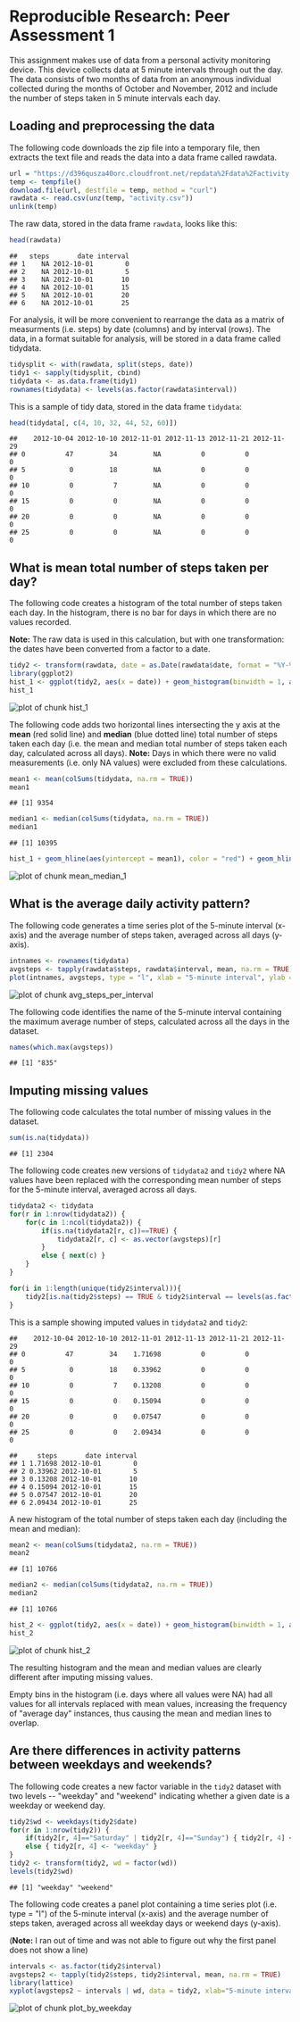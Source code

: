 # Reproducible Research: Peer Assessment 1

This assignment makes use of data from a personal activity monitoring device. 
This device collects data at 5 minute intervals through out the day. The data consists of two months of data from an anonymous individual collected during 
the months of October and November, 2012 and include the number of steps taken 
in 5 minute intervals each day.


## Loading and preprocessing the data

The following code downloads the zip file into a temporary file, then extracts 
the text file and reads the data into a data frame called rawdata.

```r
url = "https://d396qusza40orc.cloudfront.net/repdata%2Fdata%2Factivity.zip"
temp <- tempfile()
download.file(url, destfile = temp, method = "curl")
rawdata <- read.csv(unz(temp, "activity.csv"))
unlink(temp)
```

The raw data, stored in the data frame `rawdata`, looks like this:

```r
head(rawdata)
```

```
##   steps       date interval
## 1    NA 2012-10-01        0
## 2    NA 2012-10-01        5
## 3    NA 2012-10-01       10
## 4    NA 2012-10-01       15
## 5    NA 2012-10-01       20
## 6    NA 2012-10-01       25
```


For analysis, it will be more convenient to rearrange the data as a matrix of measurments (i.e. steps) by date (columns) and by interval (rows).
The data, in a format suitable for analysis, will be stored in a data frame called tidydata.

```r
tidysplit <- with(rawdata, split(steps, date))
tidy1 <- sapply(tidysplit, cbind)
tidydata <- as.data.frame(tidy1)
rownames(tidydata) <- levels(as.factor(rawdata$interval))
```

This is a sample of tidy data, stored in the data frame `tidydata`:

```r
head(tidydata[, c(4, 10, 32, 44, 52, 60)])
```

```
##    2012-10-04 2012-10-10 2012-11-01 2012-11-13 2012-11-21 2012-11-29
## 0          47         34         NA          0          0          0
## 5           0         18         NA          0          0          0
## 10          0          7         NA          0          0          0
## 15          0          0         NA          0          0          0
## 20          0          0         NA          0          0          0
## 25          0          0         NA          0          0          0
```


## What is mean total number of steps taken per day?

The following code creates a histogram of the total number of steps taken each
day. In the histogram, there is no bar for days in which there are no 
values recorded.  

**Note:** The raw data is used in this calculation, but with one transformation: the dates have been converted from a factor to a date.  

```r
tidy2 <- transform(rawdata, date = as.Date(rawdata$date, format = "%Y-%m-%d"))
library(ggplot2)
hist_1 <- ggplot(tidy2, aes(x = date)) + geom_histogram(binwidth = 1, aes(weight = steps)) + scale_x_date(breaks = "1 day", limits = c(as.Date(tidy2[which.min(tidy2[, 2]), 2]), as.Date(tidy2[which.max(tidy2[, 2]), 2]) + 1), expand = c(0 ,0)) + ylab("total steps") + xlab("date") + theme(axis.text.x = element_text(angle = 90, hjust = 1, vjust = 1))
hist_1
```

![plot of chunk hist_1](./PA1_template_files/figure-html/hist_1.png) 

The following code adds two horizontal lines intersecting the y axis at the **mean** (red solid line) and **median** (blue dotted line) total number of steps taken each day (i.e. the mean and median total number of steps taken each day, calculated across all days). **Note:** Days in which there were no valid measurements (i.e. only NA values) were excluded from these calculations.  

```r
mean1 <- mean(colSums(tidydata, na.rm = TRUE))
mean1
```

```
## [1] 9354
```

```r
median1 <- median(colSums(tidydata, na.rm = TRUE))
median1
```

```
## [1] 10395
```

```r
hist_1 + geom_hline(aes(yintercept = mean1), color = "red") + geom_hline(aes(yintercept = median1), color = "#0066ff", linetype="dashed") + annotate("text", x = as.Date(names(tidydata[2]), format = "%Y-%m-%d"), y = mean1 * 0.9, label = paste("mean: ", round(mean1, 0)), color = "red", hjust=0) + annotate("text", x = as.Date(names(tidydata[2]), format = "%Y-%m-%d"), y = median1 * 1.15, label = paste("median: ", round(median1, 0)), color = "#0066ff", hjust=0)
```

![plot of chunk mean_median_1](./PA1_template_files/figure-html/mean_median_1.png) 


## What is the average daily activity pattern?

The following code generates a time series plot of the 5-minute interval (x-axis) and the average number of steps taken, averaged across all days (y-axis).  

```r
intnames <- rownames(tidydata)
avgsteps <- tapply(rawdata$steps, rawdata$interval, mean, na.rm = TRUE)
plot(intnames, avgsteps, type = "l", xlab = "5-minute interval", ylab = "average number of steps (across all days)")
```

![plot of chunk avg_steps_per_interval](./PA1_template_files/figure-html/avg_steps_per_interval.png) 

The following code identifies the name of the 5-minute interval containing the maximum average number of steps, calculated across all the days in the dataset.  

```r
names(which.max(avgsteps))
```

```
## [1] "835"
```


## Imputing missing values

The following code calculates the total number of missing values in the dataset.  

```r
sum(is.na(tidydata))
```

```
## [1] 2304
```

The following code creates new versions of `tidydata2` and `tidy2` where NA values have been replaced with the corresponding mean number of steps for the 5-minute interval, averaged across all days.  

```r
tidydata2 <- tidydata
for(r in 1:nrow(tidydata2)) {
    for(c in 1:ncol(tidydata2)) {
        if(is.na(tidydata2[r, c])==TRUE) {
            tidydata2[r, c] <- as.vector(avgsteps)[r]
        }
        else { next(c) }
    }
}

for(i in 1:length(unique(tidy2$interval))){
    tidy2[is.na(tidy2$steps) == TRUE & tidy2$interval == levels(as.factor(tidy2$interval))[i], "steps"] <- avgsteps[[i]]
}
```

This is a sample showing imputed values in `tidydata2` and `tidy2`:  

```
##    2012-10-04 2012-10-10 2012-11-01 2012-11-13 2012-11-21 2012-11-29
## 0          47         34    1.71698          0          0          0
## 5           0         18    0.33962          0          0          0
## 10          0          7    0.13208          0          0          0
## 15          0          0    0.15094          0          0          0
## 20          0          0    0.07547          0          0          0
## 25          0          0    2.09434          0          0          0
```

```
##     steps       date interval
## 1 1.71698 2012-10-01        0
## 2 0.33962 2012-10-01        5
## 3 0.13208 2012-10-01       10
## 4 0.15094 2012-10-01       15
## 5 0.07547 2012-10-01       20
## 6 2.09434 2012-10-01       25
```

A new histogram of the total number of steps taken each day (including the mean and median):  

```r
mean2 <- mean(colSums(tidydata2, na.rm = TRUE))
mean2
```

```
## [1] 10766
```

```r
median2 <- median(colSums(tidydata2, na.rm = TRUE))
median2
```

```
## [1] 10766
```

```r
hist_2 <- ggplot(tidy2, aes(x = date)) + geom_histogram(binwidth = 1, aes(weight = steps)) + scale_x_date(breaks = "1 day", limits = c(as.Date(tidy2[which.min(tidy2[, 2]), 2]), as.Date(tidy2[which.max(tidy2[, 2]), 2]) + 1), expand = c(0 ,0)) + ylab("total steps") + xlab("date") + theme(axis.text.x = element_text(angle = 90, hjust = 1, vjust = 1)) + geom_hline(aes(yintercept = mean2), color = "red") + geom_hline(aes(yintercept = round(median2, 0)), color = "#0066ff", linetype="dashed") + annotate("text", x = as.Date(names(tidydata2[2]), format = "%Y-%m-%d"), y = mean2 * 0.9, label = paste("mean: ", round(mean2, 0)), color = "red", hjust=0) + annotate("text", x = as.Date(names(tidydata2[2]), format = "%Y-%m-%d"), y = median2 * 1.15, label = paste("median: ", round(median2, 0)), color = "#0066ff", hjust=0)
hist_2
```

![plot of chunk hist_2](./PA1_template_files/figure-html/hist_2.png) 

The resulting histogram and the mean and median values are clearly different after imputing missing values.  

Empty bins in the histogram (i.e. days where all values were NA) had all values for all intervals replaced with mean values, increasing the frequency of "average day" instances, thus causing the mean and median lines to overlap.  


## Are there differences in activity patterns between weekdays and weekends?

The following code creates a new factor variable in the `tidy2` dataset with two levels -- "weekday" and "weekend" indicating whether a given date is a weekday or weekend day.  

```r
tidy2$wd <- weekdays(tidy2$date)
for(r in 1:nrow(tidy2)) {
    if(tidy2[r, 4]=="Saturday" | tidy2[r, 4]=="Sunday") { tidy2[r, 4] <- "weekend" }
    else { tidy2[r, 4] <- "weekday" }
}
tidy2 <- transform(tidy2, wd = factor(wd))
levels(tidy2$wd)
```

```
## [1] "weekday" "weekend"
```


The following code creates a panel plot containing a time series plot (i.e. type = "l") of the 5-minute interval (x-axis) and the average number of steps taken, averaged across all weekday days or weekend days (y-axis).  

(**Note:** I ran out of time and was not able to figure out why the first panel does not show a line)  

```r
intervals <- as.factor(tidy2$interval)
avgsteps2 <- tapply(tidy2$steps, tidy2$interval, mean, na.rm = TRUE)
library(lattice)
xyplot(avgsteps2 ~ intervals | wd, data = tidy2, xlab="5-minute intervals", ylab="Average number of steps", layout = c(1, 2), type = "l")
```

![plot of chunk plot_by_weekday](./PA1_template_files/figure-html/plot_by_weekday.png) 
